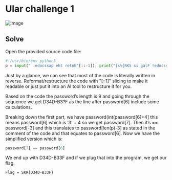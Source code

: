 # Ular challenge 1 
![image](https://github.com/user-attachments/assets/931393ba-b804-48b9-b06e-47fb178a2404)

## Solve
Open the provided source code file:
```Python
#!/usr/bin/env python3
p = input(" :edocssap eht retnE"[::-1]); print("}s%{RKS si galF !edocssap tcerroC"[::-1] % p if len(p) == 9 and p[1337^1337] == 'D' and p[1**1337] == '3' and p[len('2'*2)] == '4' and p[3] == p[len('')] and p[len('skrr')] == '-' and p[5] == 'B' and p[(len('6'*6)-5)*6] == p[1<<1337>>1337] and p[int(p[6])+4] == p[len(p)-3] and p[len(p[1:])] == 'F' else " ! e d o c s s a p   g n o r W"[::-1][::2])
```
Just by a glance, we can see that most of the code is literally written in reverse. Reformat/restructure the code with "[::1]" slicing to make it readable or just put it into an AI tool to restructure it for you. 

Based on the code the password’s length is 9 and going through the sequence we get D34D-B3?F as the line after password[6] include some calculations. 

Breaking down the first part, we have password(int(password[6]+4] this means password[6] which is ‘3’ + 4 so we get password[7]. Then it’s == password[-3] and this translates to password[len(p)-3] as stated in the comment of the code and that equates to password[6]. Now we have the simplified version which is: 
```Python
password[7] == password[6] 
```
We end up with D34D-B33F and if we plug that into the program, we get our flag. 
```
Flag = SKR{D34D-B33F}
```

